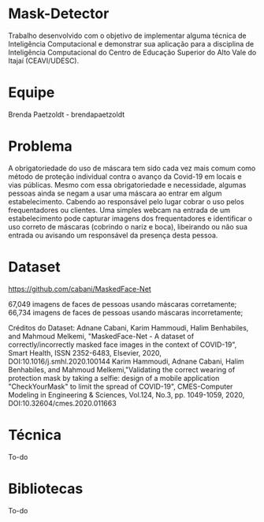 # Mask-Detector

Trabalho desenvolvido com o objetivo de implementar alguma técnica de Inteligência Computacional e demonstrar sua aplicação para a disciplina de Inteligência Computacional do Centro de Educação Superior do Alto Vale do Itajaí (CEAVI/UDESC).

# Equipe
Brenda Paetzoldt - brendapaetzoldt

# Problema
A obrigatoriedade do uso de máscara tem sido cada vez mais comum como método de proteção individual contra o avanço da Covid-19 em locais e vias públicas.
Mesmo com essa obrigatoriedade e necessidade, algumas pessoas ainda se negam a usar uma máscara ao entrar em algum estabelecimento. Cabendo ao responsável pelo lugar 
cobrar o uso pelos frequentadores ou clientes.
Uma simples webcam na entrada de um estabelecimento pode capturar imagens dos frequentadores e identificar o uso correto de máscaras (cobrindo o nariz e boca), libeirando ou não sua entrada ou avisando 
um responsável da presença desta pessoa.

# Dataset
https://github.com/cabani/MaskedFace-Net

67,049 imagens de faces de pessoas usando máscaras corretamente;
66,734 imagens de faces de pessoas usando máscaras incorretamente;

Créditos do Dataset:
    Adnane Cabani, Karim Hammoudi, Halim Benhabiles, and Mahmoud Melkemi, "MaskedFace-Net - A dataset of correctly/incorrectly masked face images in the context of COVID-19", Smart Health, ISSN 2352-6483, Elsevier, 2020, DOI:10.1016/j.smhl.2020.100144
    Karim Hammoudi, Adnane Cabani, Halim Benhabiles, and Mahmoud Melkemi,"Validating the correct wearing of protection mask by taking a selfie: design of a mobile application "CheckYourMask" to limit the spread of COVID-19", CMES-Computer Modeling in Engineering & Sciences, Vol.124, No.3, pp. 1049-1059, 2020, DOI:10.32604/cmes.2020.011663


# Técnica
To-do

# Bibliotecas
To-do
